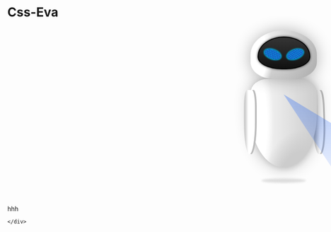 # Css-Eva
<!DOCTYPE html>
<html lang="en">
<head>
    <meta charset="UTF-8">
    <meta http-equiv="X-UA-Compatible" content="IE=edge">
    <meta name="viewport" content="width=device-width, initial-scale=1.0">
    <title>Document</title>
</head>
<style>
    body {
        overflow: hidden;
    }
    .eva {
        width: 250px;
        height: 400px;
        margin-left: 500px;
    }
    .head-container {
        width: 200px;
        height: 125px;
        margin: auto;
        animation: moveHeadEva 3s ease infinite alternate;
        position: relative;
        z-index: 5;

    }
    .head {
        background-color: white;
        background-image: 
            radial-gradient(100% 250% ellipse at 0% 50%, #fff 25%, transparent 35%),
            radial-gradient(circle at 0% 0%, white, #aaa);
        width: 150px;
        height: 110px;
        margin: auto;
        border-radius: 50% 50% 35% 35%;
        display: flex;
        justify-content: center;
        align-items: center;
        transform: translate(0, 5px);
        box-shadow: 0 0 35px rgba(0, 0, 0, 0.3);
    }
    .face {
        background: linear-gradient(to bottom, #353535, #111);
        width: 115px;
        height: 70px;
        border-radius: 50% 50% 46% 46% / 60% 60% 37% 37%;
        border: 2px solid black;
        transform: translate(0, -4px);
        display: flex;
        justify-content: space-evenly;
        overflow: hidden;
        box-shadow: 0 0 5px rgba(0, 0, 0, 0.8);
    } 
    .face .eye {
        width: 38px;
        height: 20px;
        transform: translate(0, 28px) rotate(20deg);
        border-radius: 50%;
        box-shadow: 0 0 3px 2px #00b2e5;
        background: repeating-linear-gradient(29deg, #00b2e5 10%, #252eb3 17%);
    }
    .right.eye {
        transform: translate(0,28px) rotate(-20deg);
    }
    .left.eye {
        transform: translate(0,28px) rotate(20deg);
    }
    .face::after{
        content: "";
        display: block;
        background-color: #111;
        position: absolute;
        width: 100px;
        height: 100px;
        border-radius: 50%;
        transform: translate(25px, 0);
        z-index: -1;
    }
    .body-container {
        display: flex;
        justify-content: center;
        animation: moveBody 3s ease infinite alternate;
    }
    .right-container {
        perspective: 200px;
    }
    
    .body {
        background-color: white;
        background-image: 
        radial-gradient(ellipse 250% 250% at 80% 120%, #ccc 15%, transparent 25%),
        radial-gradient(100% 250% ellipse at 0% 50%, #fff 25%, transparent 35%),
        linear-gradient(to right, #fff, #ccc);
        width: 150px;
        height: 200px;
        border-radius: 25% 25% 50% 50% / 16% 16% 60% 60%;
        box-shadow:
            0 0 35px rgba(0, 0, 0, 0.3),
            2px 2px 15px rgba(0, 0, 0, 0.12);
        position: relative;
        z-index: 1;
    }
    .panel {
        display: flex;
        justify-content: space-evenly;
        align-items: center;
        width: 45px;
        height: 15px;
        transform: translate(25px, 10px);
    }
    .dot {
        --color: #7392a3;
        width: 5px;
        height: 5px;
        border-radius: 50%;
        background: var(--color);
        box-shadow: 0 0 4px 1px var(--color);
        opacity: 0;
    }
    .dot.dot-1 {
        animation: dotAppears 10s linear 8s  infinite;
    }
    
    .dot.dot-2 {
        animation: dotAppears 10s linear 9s infinite;
    }
    
    .dot.dot-3 {
        animation: dotAppears 10s linear 10s infinite;
    }
    .bigdot {
        --color: #6bbc6c;
        width: 15px;
        height: 15px;
        border-radius: 50%;
        background: var(--color);
        box-shadow: 0 0 4px 1px var(--color);
        animation: bigdot 1s linear 11s infinite;
        opacity: 0;
    }
    .scaner {
        background-image: linear-gradient(rgb(11, 86, 248), transparent);
        opacity: 0;
        position: absolute;
        top: 35px;
        width: 100%;
        height: 250px;
        z-index: 10;
        clip-path: polygon(50% 0, 100% 100%, 0 100%);
        transform-origin: 50% 0;
        animation: moveScaner 4s linear alternate 2 backwards;
        

    }
    
    .body::before {
        content: "";
        display: block;
        width: 130px;
        height: 20px;
        background-color: #bbb;
        background-image: radial-gradient(circle, #999, #bbb);
        margin: auto;
        border-radius: 50%;
        filter: blur(4px);
    }

    .shadow {
        width: 100px;
        height: 10px;
        background-color: #aaa;
        border-radius: 50%;
        filter: blur(2px);
        margin: auto;
        animation: moveshadow 3s infinite alternate;

    }
    @keyframes moveScaner {
        0% {
            transform: skew(50deg);
            opacity: 0.3;
        }
        100% {
            transform: skew(-50deg);
            opacity: 0.3;
        }
    }
    @keyframes dotAppears {
        0%, 100% {
            opacity: 1;
        }
    }
    @keyframes bigdot {
        11%, 100% {
            opacity: 1;
        }
    }
    @keyframes moveshadow {
        0% {
            transform: translate(0, 15px) scaleX(1);
            background-color: #ddd;
        }
        100% {
            transform: translate(0, 15px) scaleX(0.8);
            background-color: #ccc;
        }

    }
    @keyframes moveBody {
        0% {
            transform: translate(0, -10px);
        }

        100% {
            transform: translate(0, 0);
        }
    }
    @keyframes moveHeadEva {
        0% {
            transform: translate(0, 0);
        }
        100% {
            transform: translate(0, 15px);
        }
    }
    .arm {
        background-color: blue;
        width: 25px;
        height: 145px;
        border-radius: 40% 40% 75% 75%;
    }
    .left.arm {
        transform: translate(10px, 25px);
        box-shadow: 4px 0 0 #bbb;
        background-image: linear-gradient(to left, #fff 60%, #ccc 90%);
        position: relative;
        z-index: 2;

    }
    .right.arm {
        transform: translate(-10px, 25px) rotateY(184deg) skewX(-2deg);
        box-shadow: -4px 0 0 #bbb;
        background-image: linear-gradient(to right, #fff 40%, #ccc 80%);
    }
</style>
<body>
    <div class="eva">
        <div class="head-container">
            <div class="head">
                <div class="face">
                <div class="left eye"></div>
                <div class="right eye"></div>
                </div>
            </div>
        </div>
        <div class="body-container">
            <div class="left arm"></div>
            <div class="body">
                <div class="panel">
                    <div class="dot dot-1"></div>
                    <div class="dot dot-2"></div>
                    <div class="dot dot-3"></div>
                    <div class="bigdot"></div>
                </div>
            </div>
            <div class="right-container">
                <div class="right arm"></div>
            </div>
            <div class="scaner"></div>
        </div>
        <div class="shadow"></div>
    </div>
    <div class="planta">
        <div>hhh</div>
        
    </div>
</body>
</html>

